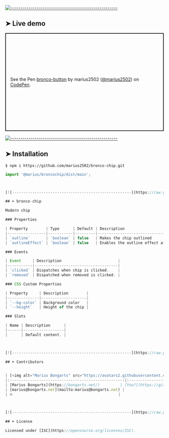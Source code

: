 
[![-----------------------------------------------------](https://raw.githubusercontent.com/andreasbm/readme/master/assets/lines/colored.png)](#live-demo)

## ➤ Live demo

<p class="codepen" data-height="311" data-theme-id="0" data-default-tab="html,result" data-user="marius2502" data-slug-hash="MMzboL" style="height: 311px; box-sizing: border-box; display: flex; align-items: center; justify-content: center; border: 2px solid; margin: 1em 0; padding: 1em;" data-pen-title="bronco-button">
  <span>See the Pen <a target="_blank" href="https://codepen.io/marius2502/pen/MMzboL/">
  bronco-button</a> by marius2502 (<a target="_blank" href="https://codepen.io/marius2502">@marius2502</a>)
  on <a target="_blank" href="https://codepen.io">CodePen</a>.</span>
</p>


[![-----------------------------------------------------](https://raw.githubusercontent.com/andreasbm/readme/master/assets/lines/colored.png)](#installation)

## ➤ Installation

```
$ npm i https://github.com/marius2502/bronco-chip.git
```

```javascript
import '@marius/broncochip/dist/main';



[![-----------------------------------------------------](https://raw.githubusercontent.com/andreasbm/readme/master/assets/lines/colored.png)](#bronco-chip)

## ➤ bronco-chip

Modern chip

### Properties

| Property        | Type      | Default | Description                               |
|-----------------|-----------|---------|-------------------------------------------|
| `outline`       | `boolean` | false   | Makes the chip outlined                   |
| `outlineEffect` | `boolean` | false   | Enables the outline effect after clicking |

### Events

| Event     | Description                         |
|-----------|-------------------------------------|
| `clicked` | Dispatches when chip is clicked.    |
| `removed` | Dispatched when removed is clicked. |

### CSS Custom Properties

| Property     | Description        |
|--------------|--------------------|
| `--bg-color` | Background color   |
| `--height`   | Height of the chip |

### Slots

| Name | Description      |
|------|------------------|
|      | Default content. |



[![-----------------------------------------------------](https://raw.githubusercontent.com/andreasbm/readme/master/assets/lines/colored.png)](#contributors)

## ➤ Contributors
	

| [<img alt="Marius Bongarts" src="https://avatars2.githubusercontent.com/u/38838885?s=460&v=4" width="100">](https://bongarts.net/) | [<img alt="You?" src="https://joeschmoe.io/api/v1/random" width="100">](https://github.com/andreasbm/readme/blob/master/CONTRIBUTING.md) |
|:--------------------------------------------------:|:--------------------------------------------------:|
| [Marius Bongarts](https://bongarts.net/)         | [You?](https://github.com/andreasbm/readme/blob/master/CONTRIBUTING.md) |
| [marius@bongarts.net](mailto:marius@bongarts.net) |                                                  |
| 🔥                                               |                                                  |



[![-----------------------------------------------------](https://raw.githubusercontent.com/andreasbm/readme/master/assets/lines/colored.png)](#license)

## ➤ License
	
Licensed under [ISC](https://opensource.org/licenses/ISC).